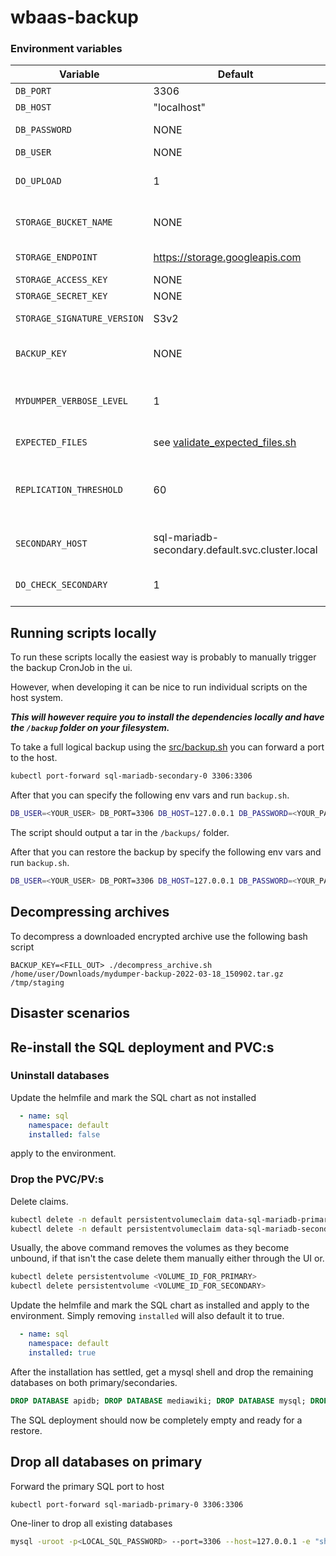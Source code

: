 # wbaas-backup

### Environment variables

Variable                             | Default                                                             | Description
-------------------------------------|---------------------------------------------------------------------|------------
`DB_PORT`                            | 3306                                                                | Port of mariadb
`DB_HOST`                            | "localhost"                                                         | Host of mariadb
`DB_PASSWORD`                        | NONE                                                                | Password of mariadb DB_USER
`DB_USER`                            | NONE                                                                | User for mariadb
`DO_UPLOAD`                          | 1                                                                   | Flag for uploading to GCS_BUCKET_NAME or not 
`STORAGE_BUCKET_NAME`                | NONE                                                                | Bucket name that uploading happens to
`STORAGE_ENDPOINT`                   | https://storage.googleapis.com                                      | S3 compatible storage endpoint
`STORAGE_ACCESS_KEY`                 | NONE                                                                | Storage Access Key
`STORAGE_SECRET_KEY`                 | NONE                                                                | Storage Secret Key
`STORAGE_SIGNATURE_VERSION`          | S3v2                                                                | S3 signature version to use
`BACKUP_KEY`                         | NONE                                                                | Key used for openssl encryption and decryption
`MYDUMPER_VERBOSE_LEVEL`             | 1                                                                   | mydumper verbosity level ( 0 = silent, 1 = errors, 2 = warnings, 3 = info)
`EXPECTED_FILES`                     | see [validate_expected_files.sh](src/validate_expected_files.sh)    | Files to expect after backup is taken.
`REPLICATION_THRESHOLD`              | 60                                                                  | Replica lag threshold for which the backups should not be taken when exceeded.
`SECONDARY_HOST`                     | sql-mariadb-secondary.default.svc.cluster.local                     | Secondary host to check if replica is lagged
`DO_CHECK_SECONDARY`                 | 1                                                                   | Flag for checking if replica is lagged or not

## Running scripts locally

To run these scripts locally the easiest way is probably to manually trigger the backup CronJob in the ui.

However, when developing it can be nice to run individual scripts on the host system.

***This will however require you to install the dependencies locally and have the `/backup` folder on your filesystem.***

To take a full logical backup using the [src/backup.sh](src/backup.sh) you can forward a port to the host.

```sh
kubectl port-forward sql-mariadb-secondary-0 3306:3306
```

After that you can specify the following env vars and run `backup.sh`.

```sh
DB_USER=<YOUR_USER> DB_PORT=3306 DB_HOST=127.0.0.1 DB_PASSWORD=<YOUR_PASSWORD> bash src/backup.sh 
```

The script should output a tar in the `/backups/` folder.

After that you can restore the backup by specify the following env vars and run `backup.sh`.

```sh
DB_USER=<YOUR_USER> DB_PORT=3306 DB_HOST=127.0.0.1 DB_PASSWORD=<YOUR_PASSWORD> bash src/restore.sh <THE_FOLDER_WITH_EXTRACTED_TAR>
```
## Decompressing archives

To decompress a downloaded encrypted archive use the following bash script

```
BACKUP_KEY=<FILL_OUT> ./decompress_archive.sh /home/user/Downloads/mydumper-backup-2022-03-18_150902.tar.gz /tmp/staging
```

## Disaster scenarios

## Re-install the SQL deployment and PVC:s

### Uninstall databases

Update the helmfile and mark the SQL chart as not installed

```yml
  - name: sql
    namespace: default
    installed: false
```

apply to the environment.

### Drop the PVC/PV:s

Delete claims.

```sh
kubectl delete -n default persistentvolumeclaim data-sql-mariadb-primary-0
kubectl delete -n default persistentvolumeclaim data-sql-mariadb-secondary-0
```

Usually, the above command removes the volumes as they become unbound, if that isn't the case delete them manually either through the UI or.

```sh
kubectl delete persistentvolume <VOLUME_ID_FOR_PRIMARY>
kubectl delete persistentvolume <VOLUME_ID_FOR_SECONDARY>
```

Update the helmfile and mark the SQL chart as installed and apply to the environment.
Simply removing `installed` will also default it to true.

```yml
  - name: sql
    namespace: default
    installed: true
```

After the installation has settled, get a mysql shell and drop the remaining databases on both primary/secondaries.

```sql
DROP DATABASE apidb; DROP DATABASE mediawiki; DROP DATABASE mysql; DROP DATABASE test; DROP DATABASE performance_schema; DROP DATABASE my_database;
```

The SQL deployment should now be completely empty and ready for a restore.

## Drop all databases on primary

Forward the primary SQL port to host

```sh
kubectl port-forward sql-mariadb-primary-0 3306:3306
```

One-liner to drop all existing databases

```sh
mysql -uroot -p<LOCAL_SQL_PASSWORD> --port=3306 --host=127.0.0.1 -e "show databases" | grep -v Database | grep -v mysql| grep -v information_schema| gawk '{print "drop database `" $1 "`;select sleep(0.1);"}' | mysql -uroot -p<LOCAL_SQL_PASSWORD> --port=3306 --host=127.0.0.1 
```

